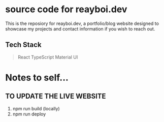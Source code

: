 # source code for reayboi.dev
This is the reposiory for reayboi.dev, a portfolio/blog website designed to showcase my projects and contact information if you wish to reach out.

## Tech Stack
> React
> TypeScript
> Material UI

# Notes to self...
## TO UPDATE THE LIVE WEBSITE
1) npm run build (locally)
2) npm run deploy
